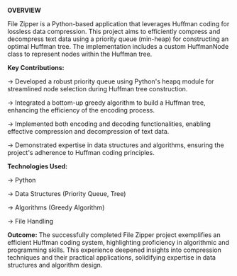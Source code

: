 **OVERVIEW**

File Zipper is a Python-based application that leverages Huffman coding for lossless data compression. This project aims to efficiently compress and decompress text data using a priority queue (min-heap) for constructing an optimal Huffman tree. The implementation includes a custom HuffmanNode class to represent nodes within the Huffman tree.

**Key Contributions:**

-> Developed a robust priority queue using Python's heapq module for streamlined node selection during Huffman tree construction.

-> Integrated a bottom-up greedy algorithm to build a Huffman tree, enhancing the efficiency of the encoding process.

-> Implemented both encoding and decoding functionalities, enabling effective compression and decompression of text data.

-> Demonstrated expertise in data structures and algorithms, ensuring the project's adherence to Huffman coding principles.

**Technologies Used:**

-> Python

-> Data Structures (Priority Queue, Tree)

-> Algorithms (Greedy Algorithm)

-> File Handling

**Outcome:**
The successfully completed File Zipper project exemplifies an efficient Huffman coding system, highlighting proficiency in algorithmic and programming skills. This experience deepened insights into compression techniques and their practical applications, solidifying expertise in data structures and algorithm design.
